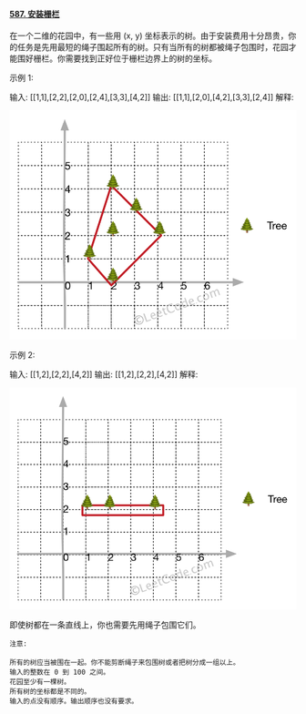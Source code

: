 #### [587. 安装栅栏](https://leetcode-cn.com/problems/erect-the-fence/)

在一个二维的花园中，有一些用 (x, y) 坐标表示的树。由于安装费用十分昂贵，你的任务是先用最短的绳子围起所有的树。只有当所有的树都被绳子包围时，花园才能围好栅栏。你需要找到正好位于栅栏边界上的树的坐标。

示例 1:

输入: [[1,1],[2,2],[2,0],[2,4],[3,3],[4,2]]
输出: [[1,1],[2,0],[4,2],[3,3],[2,4]]
解释:

![img](images/erect_the_fence_1.png)

示例 2:

输入: [[1,2],[2,2],[4,2]]
输出: [[1,2],[2,2],[4,2]]
解释:

![img](images/erect_the_fence_2.png)

即使树都在一条直线上，你也需要先用绳子包围它们。



```
注意:

所有的树应当被围在一起。你不能剪断绳子来包围树或者把树分成一组以上。
输入的整数在 0 到 100 之间。
花园至少有一棵树。
所有树的坐标都是不同的。
输入的点没有顺序。输出顺序也没有要求。
```

